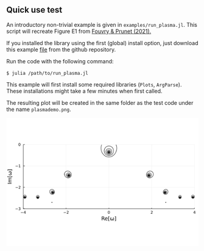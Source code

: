 ## Quick use test

An introductory non-trivial example is given in `examples/run_plasma.jl`. This script will recreate Figure E1 from [Fouvry & Prunet (2021).](https://ui.adsabs.harvard.edu/abs/2022MNRAS.509.2443F/abstract)

If you installed the library using the first (global) install option, just download this example [file](https://github.com/JuliaStellarDynamics/FiniteHilbertTransform.jl/blob/main/examples/run_plasma.jl) from the github repository.

Run the code with the following command:
```
$ julia /path/to/run_plasma.jl
```

This example will first install some required libraries (`Plots`, `ArgParse`). These installations might take a few minutes when first called.

The resulting plot will be created in the same folder as the test code under the name `plasmademo.png`.

![`Plasma Demonstration`](plasmademo.png)
